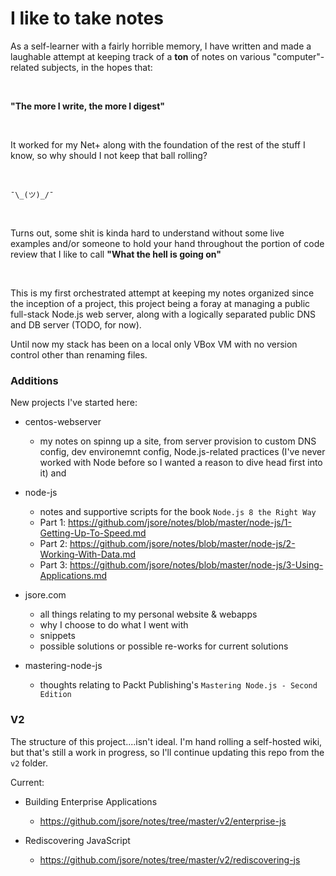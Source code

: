 I like to take notes
====================

As a self-learner with a fairly horrible memory, I have written and made a laughable attempt
at keeping track of a <b>ton</b> of notes on various "computer"-related subjects, in the
hopes that:<br>

<br>

<b>"The more I write, the more I digest"</b>

<br>

It worked for my Net+ along with the foundation of the rest of the stuff I know, so why should
I not keep that ball rolling?

<br>

`¯\_(ツ)_/¯`

<br>

Turns out, some shit is kinda hard to understand without some live examples and/or someone to
hold your hand throughout the portion of code review that I like to call <b>"What the hell is
going on"</b>

<br>

This is my first orchestrated attempt at keeping my notes organized since the inception of a project,
this project being a foray at managing a public full-stack Node.js web server, along
with a logically separated public DNS and DB server (TODO, for now).<br>

Until now my stack has been on a local only VBox VM with no version control other than renaming files.


### Additions

New projects I've started here:

- centos-webserver
    - my notes on spinng up a site, from server provision to custom DNS config, dev environemnt
      config, Node.js-related practices (I've never worked with Node before so I wanted a reason
      to dive head first into it) and

- node-js
    - notes and supportive scripts for the book `Node.js 8 the Right Way`
    - Part 1: https://github.com/jsore/notes/blob/master/node-js/1-Getting-Up-To-Speed.md
    - Part 2: https://github.com/jsore/notes/blob/master/node-js/2-Working-With-Data.md
    - Part 3: https://github.com/jsore/notes/blob/master/node-js/3-Using-Applications.md

- jsore.com
    - all things relating to my personal website & webapps
    - why I choose to do what I went with
    - snippets
    - possible solutions or possible re-works for current solutions

- mastering-node-js
    - thoughts relating to Packt Publishing's `Mastering Node.js - Second Edition`

### V2

The structure of this project....isn't ideal. I'm hand rolling a self-hosted
wiki, but that's still a work in progress, so I'll continue updating this repo
from the `v2` folder.

Current:

- Building Enterprise Applications
    - https://github.com/jsore/notes/tree/master/v2/enterprise-js

- Rediscovering JavaScript
    - https://github.com/jsore/notes/tree/master/v2/rediscovering-js
